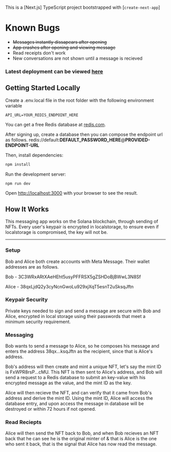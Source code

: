 This is a [Next.js] TypeScript project bootstrapped with [`create-next-app`]

# Known Bugs
- ~~Messages instantly dissapears after opening~~
- ~~App crashes after opening and viewing message~~
- Read receipts don't work
- New conversations are not shown until a message is recieved

### Latest deployment can be viewed [here](https://meta-message-git-spl-token-redis-azatvaliev.vercel.app/welcome)

## Getting Started Locally

Create a .env.local file in the root folder with the following environment variable
```
API_URL=YOUR_REDIS_ENDPOINT_HERE
```

You can get a free Redis database at [redis.com](https://redis.com/redis-enterprise-cloud/overview/).

After signing up, create a database then you can compose the endpoint url as follows.
redis://default:**DEFAULT_PASSWORD_HERE**@**PROVIDED-ENDPOINT-URL**

Then, install dependencies:
```bash
npm install
```

Run the development server:
```bash
npm run dev
```

Open [http://localhost:3000](http://localhost:3000) with your browser to see the result.


## How It Works

This messaging app works on the Solana blockchain, through sending of NFTs. 
Every user's keypair is encrypted in localstorage, to ensure even if localstorage is compromised, the key will not be.

-----

### Setup

Bob and Alice both create accounts with Meta Message.
Their wallet addresses are as follows.

Bob - 3C3WRxARtXAeHEht5usyPFFRSX5gZSHDoBjBWwL3N8Sf

Alice - 38qxLjdQ2y3cyNcnGwoLu929xjXqT5esnT2uSksqJftn


### Keypair Security

Private keys needed to sign and send a message are secure with Bob and Alice, encrypted in local storage using their passwords that meet a minimum security requirement.


### Messaging

Bob wants to send a message to Alice, so he composes his message and enters the address 38qx...ksqJftn as the recipient, since that is Alice's address.

Bob's address will then create and mint a unique NFT, let's say the mint ID is FxWPR8rsP...cMU. This NFT is then sent to Alice's address, and Bob will send a request to a Redis database to submit an key-value with his encrypted message as the value, and the mint ID as the key.

Alice will then recieve the NFT, and can verify that it came from Bob's address and derive the mint ID. Using the mint ID, Alice will access the database entry, and upon access the message in database will be destroyed or within 72 hours if not opened.


### Read Reciepts

Alice will then send the NFT back to Bob, and when Bob recieves an NFT back that he can see he is the original minter of & that is Alice is the one who sent it back, that is the signal that Alice has now read the message. 
